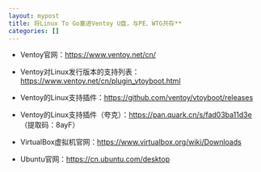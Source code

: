 ```yaml
---
layout: mypost
title: 将Linux To Go塞进Ventoy U盘，与PE、WTG共存**
categories: []
---
```


- Ventoy官网：<https://www.ventoy.net/cn/>

- Ventoy对Linux发行版本的支持列表：<https://www.ventoy.net/cn/plugin_vtoyboot.html>

- Ventoy的Linux支持插件：<https://github.com/ventoy/vtoyboot/releases>

- Ventoy的Linux支持插件（夸克）：<https://pan.quark.cn/s/fad03ba11d3e> （提取码：8ayF）

- VirtualBox虚拟机官网：<https://www.virtualbox.org/wiki/Downloads>

- Ubuntu官网：<https://cn.ubuntu.com/desktop>